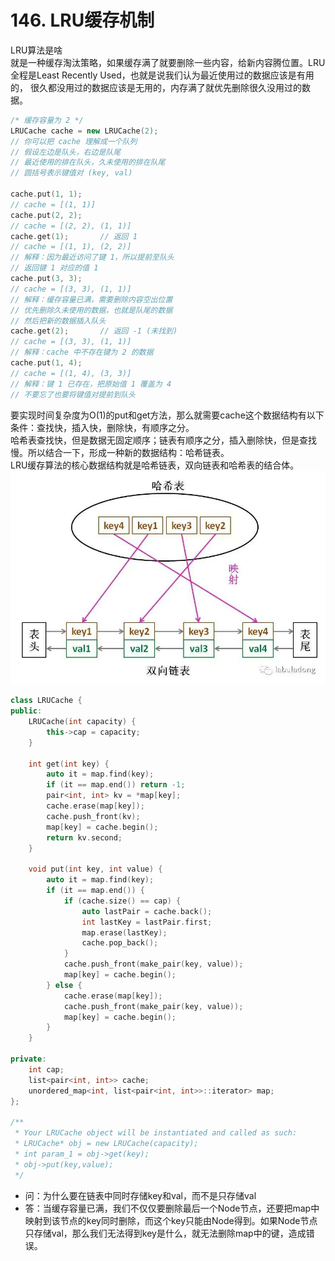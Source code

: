 # 146. LRU缓存机制
LRU算法是啥  
就是一种缓存淘汰策略，如果缓存满了就要删除一些内容，给新内容腾位置。LRU全程是Least Recently Used，也就是说我们认为最近使用过的数据应该是有用的，  很久都没用过的数据应该是无用的，内存满了就优先删除很久没用过的数据。  
````cpp
/* 缓存容量为 2 */
LRUCache cache = new LRUCache(2);
// 你可以把 cache 理解成一个队列
// 假设左边是队头，右边是队尾
// 最近使用的排在队头，久未使用的排在队尾
// 圆括号表示键值对 (key, val)

cache.put(1, 1);
// cache = [(1, 1)]
cache.put(2, 2);
// cache = [(2, 2), (1, 1)]
cache.get(1);       // 返回 1
// cache = [(1, 1), (2, 2)]
// 解释：因为最近访问了键 1，所以提前至队头
// 返回键 1 对应的值 1
cache.put(3, 3);
// cache = [(3, 3), (1, 1)]
// 解释：缓存容量已满，需要删除内容空出位置
// 优先删除久未使用的数据，也就是队尾的数据
// 然后把新的数据插入队头
cache.get(2);       // 返回 -1 (未找到)
// cache = [(3, 3), (1, 1)]
// 解释：cache 中不存在键为 2 的数据
cache.put(1, 4);    
// cache = [(1, 4), (3, 3)]
// 解释：键 1 已存在，把原始值 1 覆盖为 4
// 不要忘了也要将键值对提前到队头
````
要实现时间复杂度为O(1)的put和get方法，那么就需要cache这个数据结构有以下条件：查找快，插入快，删除快，有顺序之分。  
哈希表查找快，但是数据无固定顺序；链表有顺序之分，插入删除快，但是查找慢。所以结合一下，形成一种新的数据结构：哈希链表。  
LRU缓存算法的核心数据结构就是哈希链表，双向链表和哈希表的结合体。
![image](https://github.com/xjcgerry/no-unemployment/blob/master/images/146-1.jpg)

````cpp
class LRUCache {
public:
    LRUCache(int capacity) {
        this->cap = capacity;
    }
    
    int get(int key) {
        auto it = map.find(key);
        if (it == map.end()) return -1;
        pair<int, int> kv = *map[key];
        cache.erase(map[key]);
        cache.push_front(kv);
        map[key] = cache.begin();
        return kv.second;
    }
    
    void put(int key, int value) {
        auto it = map.find(key);
        if (it == map.end()) {
            if (cache.size() == cap) {
                auto lastPair = cache.back();
                int lastKey = lastPair.first;
                map.erase(lastKey);
                cache.pop_back();
            }
            cache.push_front(make_pair(key, value));
            map[key] = cache.begin();
        } else {
            cache.erase(map[key]);
            cache.push_front(make_pair(key, value));
            map[key] = cache.begin();
        }
    }

private:
    int cap;
    list<pair<int, int>> cache;
    unordered_map<int, list<pair<int, int>>::iterator> map;
};

/**
 * Your LRUCache object will be instantiated and called as such:
 * LRUCache* obj = new LRUCache(capacity);
 * int param_1 = obj->get(key);
 * obj->put(key,value);
 */
 ````
 * 问：为什么要在链表中同时存储key和val，而不是只存储val
 * 答：当缓存容量已满，我们不仅仅要删除最后一个Node节点，还要把map中映射到该节点的key同时删除，而这个key只能由Node得到。如果Node节点只存储val，那么我们无法得到key是什么，就无法删除map中的键，造成错误。
